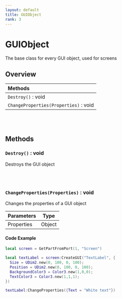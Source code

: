 ```yaml
---
layout: default
title: GUIObject
rank: 3
---
```


# GUIObject

The base class for every GUI object, used for screens

## Overview

|**Methods**                                              |
| :------------------------------------------------------ |
|`Destroy()` : void                                       |
|`ChangeProperties(Properties)` : void                    |

<br />
<br />

## Methods

### `Destroy()` : void

Destroys the GUI object

<br />
<br />

### `ChangeProperties(Properties)` : void

Changes the properties of a GUI object

|**Parameters** | Type   |
| :------------ | ------ |
| Properties    | Object |

#### Code Example

```lua
local screen = GetPartFromPort(1, "Screen")

local textLabel = screen:CreateGUI("TextLabel", {
  Size = UDim2.new(0, 100, 0, 100);
  Position = UDim2.new(0, 100, 0, 100);
  BackgroundColor3 = Color3.new(1,0,0);
  TextColor3 = Color3.new(1,1,1);
})

textLabel:ChangeProperties({Text = "White text"})
```
